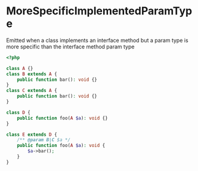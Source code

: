 # MoreSpecificImplementedParamType

Emitted when a class implements an interface method but a param type is more specific than the interface method param type

```php
<?php

class A {}
class B extends A {
    public function bar(): void {}
}
class C extends A {
    public function bar(): void {}
}

class D {
    public function foo(A $a): void {}
}

class E extends D {
    /** @param B|C $a */
    public function foo(A $a): void {
        $a->bar();
    }
}
```
